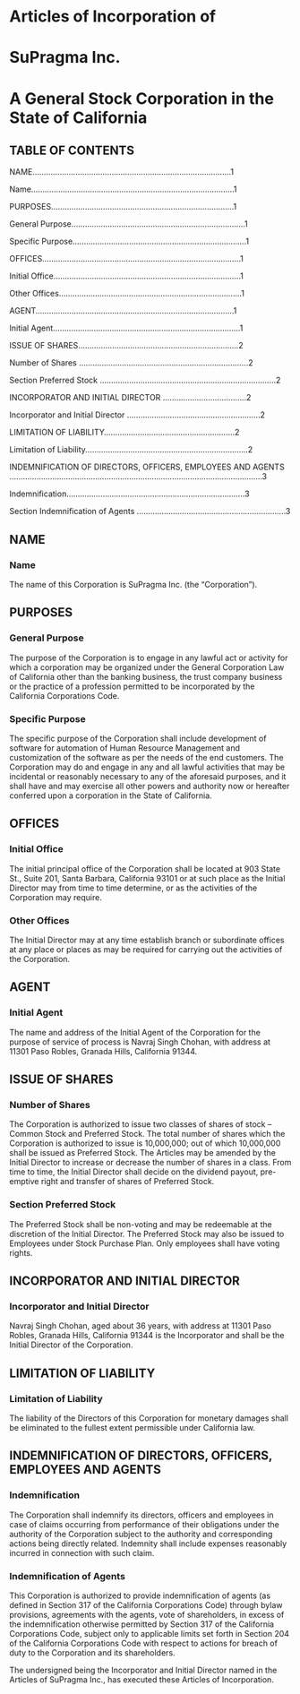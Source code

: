 
# Articles of Incorporation of
# SuPragma Inc.

# A General Stock Corporation in the State of California


## TABLE OF CONTENTS

NAME…………….………………………………………………………………1

Name….…………………………………………………………………………..1


PURPOSES……………………………………………………………………...1

General Purpose..………………………………………………………………...1

Specific Purpose.………………………………………………………………....1


OFFICES…..……………………………………………………………..............1

Initial Office…….………………………………………………………………....1

Other Offices…..………………………………………………………………….1


AGENT……....………………………………………………………………...…1

Initial Agent…………………………………………………………………….....1


ISSUE OF SHARES.………………………………………………………….…2

Number of Shares ……………………………………………………………......2

Section Preferred Stock ……………………………………………………………………2


INCORPORATOR AND INITIAL DIRECTOR …..………………..………...2

Incorporator and Initial Director ……………………...………………….…….…2


LIMITATION OF LIABILITY………………….……………………….……..2

Limitation of Liability...…………………………………………….………..……2


INDEMNIFICATION OF DIRECTORS, OFFICERS, EMPLOYEES AND 	AGENTS 
................................................................................................................3

Indemnification………………………………………………………..…………..3

Section Indemnification of Agents ...……………………………………………………...3

## NAME 

### Name 
The name of this Corporation is SuPragma Inc. (the “Corporation”). 

## PURPOSES

### General Purpose
The purpose of the Corporation is to engage in any lawful act or activity for which a corporation may be organized under the General Corporation Law of California other than the banking business, the trust company business or the practice of a profession permitted to be incorporated by the California Corporations Code.

### Specific Purpose
The specific purpose of the Corporation shall include development of software for automation of Human Resource Management and customization of the software as per the needs of the end customers. The Corporation may do and engage in any and all lawful activities that may be incidental or reasonably necessary to any of the aforesaid purposes, and it shall have and may exercise all other powers and authority now or hereafter conferred upon a corporation in the State of California. 

## OFFICES

### Initial Office
The initial principal office of the Corporation shall be located at 903 State St., Suite 201, Santa Barbara, California 93101 or at such place as the Initial Director may from time to time determine, or as the activities of the Corporation may require.
  
### Other Offices
The Initial Director may at any time establish branch or subordinate offices at any place or places as may be required for carrying out the activities of the Corporation.

## AGENT

### Initial Agent
The name and address of the Initial Agent of the Corporation for the purpose of service of process is Navraj Singh Chohan, with address at 11301 Paso Robles, Granada Hills, California 91344.

## ISSUE OF SHARES

### Number of Shares
The Corporation is authorized to issue two classes of shares of stock –  Common Stock and Preferred Stock. The total number of shares which the Corporation is authorized to issue is 10,000,000; out of which 10,000,000 shall be issued as Preferred Stock. The Articles may be amended by the Initial Director to increase or decrease the number of shares in a class. From time to time, the Initial Director shall decide on the dividend payout, pre-emptive right and transfer of shares of Preferred Stock.

### Section Preferred Stock
The Preferred Stock shall be non-voting and may be redeemable at the discretion of the Initial Director. The Preferred Stock may also be issued to Employees under Stock Purchase Plan. Only employees shall have voting rights.

## INCORPORATOR AND INITIAL DIRECTOR

### Incorporator and Initial Director
Navraj Singh Chohan, aged about 36 years, with address at 11301 Paso Robles, Granada Hills, California 91344 is the Incorporator and shall be the Initial Director of the Corporation.

## LIMITATION OF LIABILITY

### Limitation of Liability
The liability of the Directors of this Corporation for monetary damages shall be eliminated to the fullest extent permissible under California law.

## INDEMNIFICATION OF DIRECTORS, OFFICERS, EMPLOYEES AND 	AGENTS

### Indemnification
The Corporation shall indemnify its directors, officers and employees in case of claims occurring from performance of their obligations under the authority of the Corporation subject to the authority and corresponding actions being directly related. Indemnity shall include expenses reasonably incurred in connection with such claim.

### Indemnification of Agents
This Corporation is authorized to provide indemnification of agents (as defined in Section 317 of the California Corporations Code) through bylaw provisions, agreements with the agents, vote of shareholders, in excess of the indemnification otherwise permitted by Section 317 of the California Corporations Code, subject only to applicable limits set forth in Section 204 of the California Corporations Code with respect to actions for breach of duty to the Corporation and its shareholders.

The undersigned being the Incorporator and Initial Director named in the Articles of SuPragma Inc., has executed these Articles of Incorporation.
